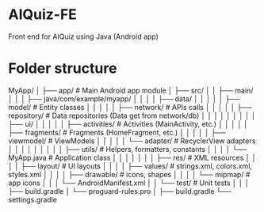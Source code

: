 # AIQuiz-FE
Front end for AIQuiz using Java (Android app)

# Folder structure
MyApp/
│
├── app/                      # Main Android app module
│   ├── src/
│   │   ├── main/
│   │   │   ├── java/com/example/myapp/
│   │   │   │   ├── data/
│   │   │   │   │   ├── model/         # Entity classes
│   │   │   │   │   ├── network/       # APIs calls
│   │   │   │   │   ├── repository/    # Data repositories (Data get from network/db)
│   │   │   │   │
│   │   │   │   ├── ui/
│   │   │   │   │   ├── activities/    # Activities (MainActivity, etc.)
│   │   │   │   │   ├── fragments/     # Fragments (HomeFragment, etc.)
│   │   │   │   │   ├── viewmodel/     # ViewModels
│   │   │   │   │   └── adapter/       # RecyclerView adapters
│   │   │   │   │
│   │   │   │   ├── utils/             # Helpers, formatters, constants
│   │   │   │   └── MyApp.java         # Application class
│   │   │   │
│   │   │   ├── res/                   # XML resources
│   │   │   │   ├── layout/            # UI layouts
│   │   │   │   ├── values/            # strings.xml, colors.xml, styles.xml
│   │   │   │   ├── drawable/          # icons, shapes
│   │   │   │   └── mipmap/            # app icons
│   │   │   └── AndroidManifest.xml
│   │   └── test/                      # Unit tests
│   │
│   ├── build.gradle
│   └── proguard-rules.pro
│
├── build.gradle
└── settings.gradle

